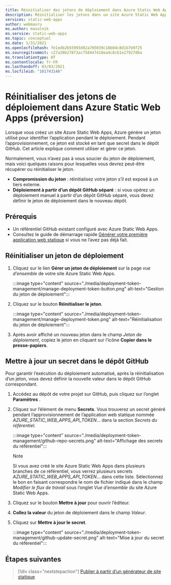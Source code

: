 ```yaml
---
title: Réinitialiser des jetons de déploiement dans Azure Static Web Apps (préversion)
description: Réinitialiser les jetons dans un site Azure Static Web Apps
services: static-web-apps
author: webmaxru
ms.author: masalnik
ms.service: static-web-apps
ms.topic: conceptual
ms.date: 1/31/2021
ms.openlocfilehash: fe1edb2693993d02a705039c18b04c8d1b7b9725
ms.sourcegitcommit: c27a20b278f2ac758447418ea4c8c61e27927d6a
ms.translationtype: HT
ms.contentlocale: fr-FR
ms.lasthandoff: 03/03/2021
ms.locfileid: "101743146"
---
```

# <a name="reset-deployment-tokens-in-azure-static-web-apps-preview"></a>Réinitialiser des jetons de déploiement dans Azure Static Web Apps (préversion)

Lorsque vous créez un site Azure Static Web Apps, Azure génère un jeton utilisé pour identifier l’application pendant le déploiement. Pendant l’approvisionnement, ce jeton est stocké en tant que secret dans le dépôt GitHub. Cet article explique comment utiliser et gérer ce jeton.

Normalement, vous n’avez pas à vous soucier du jeton de déploiement, mais voici quelques raisons pour lesquelles vous devrez peut-être récupérer ou réinitialiser le jeton.

* **Compromission du jeton** : réinitialisez votre jeton s’il est exposé à un tiers externe.
* **Déploiement à partir d’un dépôt GitHub séparé** : si vous opérez un déploiement manuel à partir d’un dépôt GitHub séparé, vous devez définir le jeton de déploiement dans le nouveau dépôt.

## <a name="prerequisites"></a>Prérequis

- Un référentiel GitHub existant configuré avec Azure Static Web Apps.
- Consultez le guide de démarrage rapide [Générer votre première application web statique](getting-started.md) si vous ne l’avez pas déjà fait.

## <a name="reset-a-deployment-token"></a>Réinitialiser un jeton de déploiement

1. Cliquez sur le lien **Gérer un jeton de déploiement** sur la page _vue d’ensemble_ de votre site Azure Static Web Apps.

    :::image type="content" source="./media/deployment-token-management/manage-deployment-token-button.png" alt-text="Gestion du jeton de déploiement":::

1. Cliquez sur le bouton **Réinitialiser le jeton**.

    :::image type="content" source="./media/deployment-token-management/manage-deployment-token.png" alt-text="Réinitialisation du jeton de déploiement":::

1. Après avoir affiché un nouveau jeton dans le champ _Jeton de déploiement_, copiez le jeton en cliquant sur l’icône **Copier dans le presse-papiers**.


## <a name="update-a-secret-in-the-github-repository"></a>Mettre à jour un secret dans le dépôt GitHub

Pour garantir l’exécution du déploiement automatisé, après la réinitialisation d’un jeton, vous devez définir la nouvelle valeur dans le dépôt GitHub correspondant.

1. Accédez au dépôt de votre projet sur GitHub, puis cliquez sur l’onglet **Paramètres** .
1. Cliquez sur l’élément de menu **Secrets**. Vous trouverez un secret généré pendant l’approvisionnement de l’application web statique nommée _AZURE_STATIC_WEB_APPS_API_TOKEN_... dans la section _Secrets du référentiel_.

    :::image type="content" source="./media/deployment-token-management/github-repo-secrets.png" alt-text="Affichage des secrets du référentiel":::

    > [!NOTE]
    > Si vous avez créé le site Azure Static Web Apps dans plusieurs branches de ce référentiel, vous verrez plusieurs secrets _AZURE_STATIC_WEB_APPS_API_TOKEN_... dans cette liste. Sélectionnez le bon en faisant correspondre le nom de fichier indiqué dans le champ _Modifier le flux de travail_ sous l’onglet _Vue d’ensemble_ du site Azure Static Web Apps.

1. Cliquez sur le bouton **Mettre à jour** pour ouvrir l’éditeur.
1. **Collez la valeur** du jeton de déploiement dans le champ _Valeur_.
1. Cliquez sur **Mettre à jour le secret**.

    :::image type="content" source="./media/deployment-token-management/github-update-secret.png" alt-text="Mise à jour du secret du référentiel":::

## <a name="next-steps"></a>Étapes suivantes

> [!div class="nextstepaction"]
> [Publier à partir d’un générateur de site statique](publish-gatsby.md)
